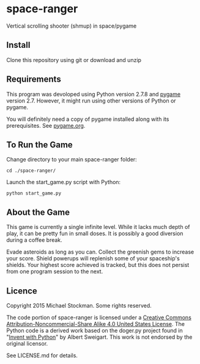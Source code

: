 # space-ranger
Vertical scrolling shooter (shmup) in space/pygame

## Install
Clone this repository using git or download and unzip

## Requirements
This program was devoloped using Python version 2.7.8 and [pygame](http://www.pygame.org/wiki/about) version 2.7. However, it might run using other versions of Python or pygame.

You will definitely need a copy of pygame installed along with its prerequisites. See [pygame.org](http://www.pygame.org).

## To Run the Game
Change directory to your main space-ranger folder:

`cd ./space-ranger/`

Launch the start_game.py script with Python:

`python start_game.py`

## About the Game
This game is currently a single infinite level. While it lacks much depth of play, it can be pretty fun in small doses. It is possibly a good diversion during a coffee break.

Evade asteroids as long as you can. Collect the greenish gems to increase your score. Shield powerups will replenish some of your spaceship's shields. Your highest score achieved is tracked, but this does not persist from one program session to the next.

## Licence
Copyright 2015 Michael Stockman. Some rights reserved.

The code portion of space-ranger is licensed under a [Creative Commons Attribution-Noncommercial-Share Alike 4.0 United States
License](http://creativecommons.org/licenses/by-nc-sa/4.0/). The Python code is a derived work based on the doger.py project found in "[Invent with Python](http://inventwithpython.com/)" by Albert Sweigart. This work is not endorsed by the original licensor.

See LICENSE.md for details.
